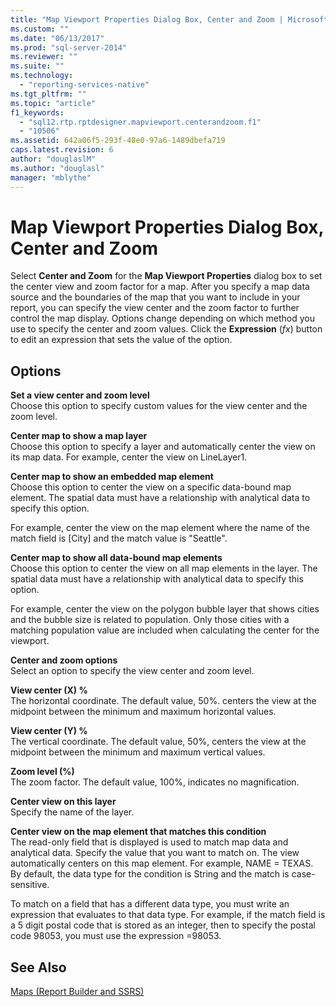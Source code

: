 ```yaml
---
title: "Map Viewport Properties Dialog Box, Center and Zoom | Microsoft Docs"
ms.custom: ""
ms.date: "06/13/2017"
ms.prod: "sql-server-2014"
ms.reviewer: ""
ms.suite: ""
ms.technology: 
  - "reporting-services-native"
ms.tgt_pltfrm: ""
ms.topic: "article"
f1_keywords: 
  - "sql12.rtp.rptdesigner.mapviewport.centerandzoom.f1"
  - "10506"
ms.assetid: 642a06f5-293f-48e0-97a6-1489dbefa719
caps.latest.revision: 6
author: "douglaslM"
ms.author: "douglasl"
manager: "mblythe"
---
```

# Map Viewport Properties Dialog Box, Center and Zoom
  Select **Center and Zoom** for the **Map Viewport Properties** dialog box to set the center view and zoom factor for a map. After you specify a map data source and the boundaries of the map that you want to include in your report, you can specify the view center and the zoom factor to further control the map display. Options change depending on which method you use to specify the center and zoom values. Click the **Expression** (*fx*) button to edit an expression that sets the value of the option.  
  
## Options  
 **Set a view center and zoom level**  
 Choose this option to specify custom values for the view center and the zoom level.  
  
 **Center map to show a map layer**  
 Choose this option to specify a layer and automatically center the view on its map data. For example, center the view on LineLayer1.  
  
 **Center map to show an embedded map element**  
 Choose this option to center the view on a specific data-bound map element. The spatial data must have a relationship with analytical data to specify this option.  
  
 For example, center the view on the map element where the name of the match field is [City] and the match value is "Seattle".  
  
 **Center map to show all data-bound map elements**  
 Choose this option to center the view on all map elements in the layer. The spatial data must have a relationship with analytical data to specify this option.  
  
 For example, center the view on the polygon bubble layer that shows cities and the bubble size is related to population. Only those cities with a matching population value are included when calculating the center for the viewport.  
  
 **Center and zoom options**  
 Select an option to specify the view center and zoom level.  
  
 **View center (X) %**  
 The horizontal coordinate. The default value, 50%. centers the view at the midpoint between the minimum and maximum horizontal values.  
  
 **View center (Y) %**  
 The vertical coordinate. The default value, 50%, centers the view at the midpoint between the minimum and maximum vertical values.  
  
 **Zoom level (%)**  
 The zoom factor. The default value, 100%, indicates no magnification.  
  
 **Center view on this layer**  
 Specify the name of the layer.  
  
 **Center view on the map element that matches this condition**  
 The read-only field that is displayed is used to match map data and analytical data. Specify the value that you want to match on. The view automatically centers on this map element. For example, NAME = TEXAS. By default, the data type for the condition is String and the match is case-sensitive.  
  
 To match on a field that has a different data type, you must write an expression that evaluates to that data type. For example, if the match field is a 5 digit postal code that is stored as an integer, then to specify the postal code 98053, you must use the expression =98053.  
  
## See Also  
 [Maps &#40;Report Builder and SSRS&#41;](report-design/maps-report-builder-and-ssrs.md)  
  
  